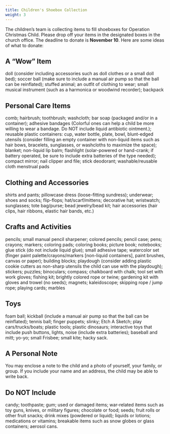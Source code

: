 ```yaml
---
title: Children's Shoebox Collection
weight: 3
---
```


The children’s team is collecting items to fill shoeboxes for Operation Christmas Child.  Please drop off your items in the designated boxes in the church office.  The deadline to donate is **November 10**.  Here are some ideas of what to donate:   






## A “Wow” Item  
doll (consider including accessories such as doll clothes or a small doll bed); soccer ball (make sure to include a manual air pump so that the ball can be reinflated); stuffed animal; an outfit of clothing to wear; small musical instrument (such as a harmonica or woodwind recorder); backpack
 
## Personal Care Items  
comb; hairbrush; toothbrush; washcloth; bar soap (packaged and/or in a container); adhesive bandages (Colorful ones can help a child be more willing to wear a bandage. Do NOT include liquid antibiotic ointment.); reusable plastic containers: cup, water bottle, plate, bowl, blunt-edged utensils (consider filling an empty container with non-liquid items such as hair bows, bracelets, sunglasses, or washcloths to maximize the space); blanket; non-liquid lip balm; flashlight (solar-powered or hand-crank; if battery operated, be sure to include extra batteries of the type needed); compact mirror; nail clipper and file; stick deodorant; washable/reusable cloth menstrual pads
 
## Clothing and Accessories   
shirts and pants; pillowcase dress (loose-fitting sundress); underwear; shoes and socks; flip-flops; hat/scarf/mittens; decorative hat; wristwatch; sunglasses; tote bag/purse; bead jewelry/bead kit; hair accessories (hair clips, hair ribbons, elastic hair bands, etc.)
 
## Crafts and Activities  
pencils; small manual pencil sharpener; colored pencils; pencil case; pens; crayons; markers; coloring pads; coloring books; picture book; notebooks; glue stick (do not include liquid glue); small adhesive tape; watercolor set (finger paint palette/crayons/markers [non-liquid containers], paint brushes, canvas or paper); building blocks; playdough (consider adding plastic cookie cutters as non-sharp utensils the child can use with the playdough); stickers; puzzles; binoculars; compass; chalkboard with chalk; tool set with work gloves; fishing kit; brightly colored rope or twine; gardening kit with gloves and trowel (no seeds); magnets; kaleidoscope; skipping rope / jump rope; playing cards; marbles
 
## Toys   
foam ball; kickball (include a manual air pump so that the ball can be reinflated); tennis ball; finger puppets; slinky; Etch A Sketch; play cars/trucks/boats; plastic tools; plastic dinosaurs; interactive toys that include push buttons, lights, noise (include extra batteries); baseball and mitt; yo-yo; small Frisbee; small kite; hacky sack.  


## A Personal Note  
You may enclose a note to the child and a photo of yourself, your family, or group. If you include your name and an address, the child may be able to write back.

## Do NOT Include  
candy; toothpaste; gum; used or damaged items; war-related items such as toy guns, knives, or military figures; chocolate or food; seeds; fruit rolls or other fruit snacks; drink mixes (powdered or liquid); liquids or lotions; medications or vitamins; breakable items such as snow globes or glass containers; aerosol cans.
